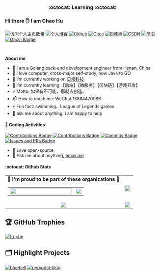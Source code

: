 <p align="center">
 <h3 align="center">:octocat: Learning :octocat:</h3>
</p>

### Hi there ✋ I am Chao Hu

[//]: # ([![Personal Mao's blog]&#40;https://img.shields.io/badge/Mao-blog-9cf?style=flat-square&#41;]&#40;https://www.huchao.vip&#41;)
![访问个人主页数量](https://komarev.com/ghpvc/?username=duktig666&color=green)
[![个人博客](https://img.shields.io/badge/-个人博客（huchao.vip）-c14438?style=flat-square&logo=B&logoColor=white)](http://www.huchao.vip/blogs)
[![Github](https://img.shields.io/github/followers/mao888?label=Github&style=social)](https://github.com/mao888)
[![Gitee](https://img.shields.io/badge/-码云-EA4335?style=flat-square&logo=Gitee&logoColor=white)](https://gitee.com/hu_maomao)
[![BiliBili](https://img.shields.io/badge/-bilibili-blue)](https://space.bilibili.com/289144374?spm_id_from=333.1007.0.0)
[![CSDN](https://img.shields.io/badge/-CSDN-c14438?style=flat-square&logo=C&logoColor=white)](https://blog.csdn.net/qq_45696377?type=blog)
[![简书](https://img.shields.io/badge/-简书-c14438?style=flat-square&logo=简&logoColor=white)](https://www.jianshu.com/u/https://www.jianshu.com/u/89b7bf8342cb)
[![Gmail Badge](https://img.shields.io/badge/gmail-2557523039@qq.com-Green?style=flat-square&logo=Gmail&logoColor=white&link=mailto:2557523039@qq.com)](mailto:2557523039@qq.com)

[//]: # ([![Twitter]&#40;https://img.shields.io/twitter/follow/pseudo_yu?logo=twitter&style=flat-square&#41;]&#40;https://twitter.com/pseudo_yu&#41;)
[//]: # ([![Visits Badge]&#40;https://badges.strrl.dev/visits/pseudoyu/pseudoyu?style=flat-square&#41;]&#40;https://github.com/pseudoyu&#41;)

<br />

**About me**

- 🔭 I am a Golang back-end development engineer from Henan, China
- 🤔 I love computer, cross-major self-study, now Java to GO
- 📝 I’m currently working on  [贝塔科技](http://www.fotoable.com/)
- 🌱 I’m currently learning 【后端】【微服务】【区块链】【游戏开发】
- ⚡ Motto: 如果有不可能，那就去创造。
- 📫 How to reach me: WeChat:18864470086
- ⚡ Fun fact: swimming、League of Legends games
- 💬 ask me about anything, i am happy to help

#### 🔨 Coding Activities

[![Contributions Badge](https://badges.strrl.dev/contributions/all/mao888?style=flat-square)](https://github.com/mao888)
[![Contributions Badge](https://badges.strrl.dev/contributions/weekly/mao888?style=flat-square)](https://github.com/mao888)
[![Commits Badge](https://badges.strrl.dev/commits/weekly/mao888?style=flat-square)](https://github.com/mao888)
[![Issues and PRs Badge](https://badges.strrl.dev/issues-and-prs/weekly/mao888?style=flat-square)](https://github.com/mao888)

- 💼 Love open-source
- 💬 Ask me about anything, [email me](mailto:2557523039@qq.com)



#### :octocat: Github Stats

<table align="center" width="100%">
  <tr>
    <td align="center">
      <strong> 🌟 I'm proud to be part of these organizations 🌟 </strong><br>
      <table>
        <tr>
        <td align="center">
            <a href="http://www.fotoable.com">
              <img width="200" height="100%" src="https://img0.baidu.com/it/u=158442831,3568529033&fm=253&app=120&size=w931&n=0&f=JPEG&fmt=auto?sec=1665853200&t=13736dc8b68a47e9c9914eb4f4ade344" />
            </a>
          </td>
          <td align="center">
            <a href="https://github.com/zhigui-projects">
              <img src="https://avatars.githubusercontent.com/u/40972663?s=150&v=4" />
            </a>
          </td>

[//]: # (          <td align="center">)

[//]: # (            <a href="https://github.com/gocn">)

[//]: # (              <img src="https://avatars.githubusercontent.com/u/4868496?s=150&v=4" />)

[//]: # (            </a>)

[//]: # (          </td>)
        </tr>
      </table>
    </td>
    <td align="center">
      <img width="120%" src="https://yu-readme.vercel.app/api?username=mao888&count_private=true&theme=gotham&show_icons=true" />
    </td>
  </tr>
  <tr>
          <td align="center">
            <img src="https://yu-readme.vercel.app/api/top-langs/?username=mao888&hide=html,php,css,typescript,python,java,smarty&layout=compact&theme=gotham">
          </td>
    <td align="center">
      <!-- <img src="https://yu-github-readme-stats.herokuapp.com/?user=mao888&theme=gotham"> -->
      <img src="https://github-readme-streak-stats.herokuapp.com/?user=mao888&theme=gotham">
    </td>
  </tr>
</table>

## 🏆 GitHub Trophies

[![trophy](https://github-profile-trophy.vercel.app/?username=mao888&theme=nord&column=7)](https://github.com/ryo-ma/github-profile-trophy)


## 🗂️ Highlight Projects
<td align="center">
    <a href="https://github.com/mao888/bluebell">
      <img align="center" src="https://github-readme-stats.vercel.app/api/pin/?username=mao888&repo=bluebell&show_icons=true&line_height=27&title_color=6aa6f8&text_color=8a919a&icon_color=6aa6f8&bg_color=22272e" alt="bluebell" />
    </a>
</td>

<td align="center">
    <a href="https://github.com/mao888/personal-blog">
      <img align="center" src="https://github-readme-stats.vercel.app/api/pin/?username=mao888&repo=personal-blog&show_icons=true&line_height=27&title_color=6aa6f8&text_color=8a919a&icon_color=6aa6f8&bg_color=22272e" alt="personal-blog" />
    </a>
</td>


[//]: # (#### 💻 Recent Releases)

